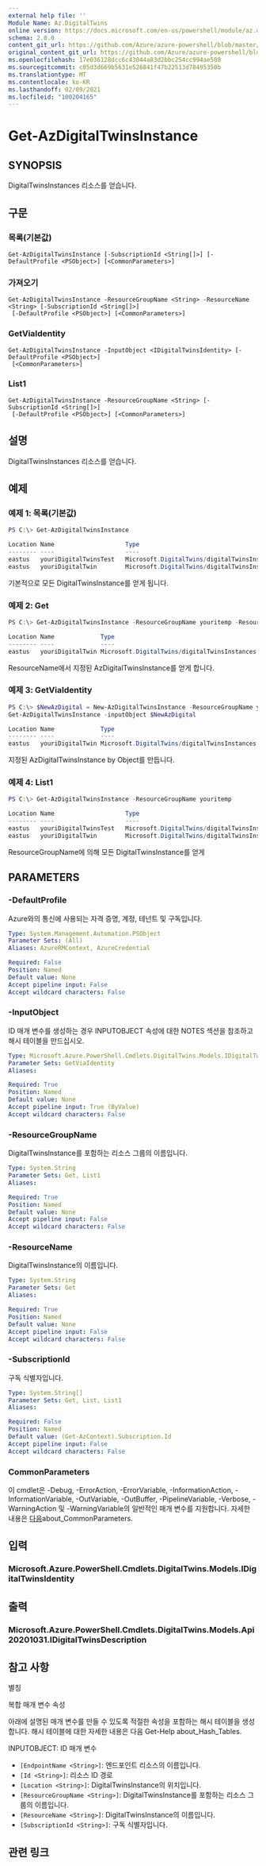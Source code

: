 ```yaml
---
external help file: ''
Module Name: Az.DigitalTwins
online version: https://docs.microsoft.com/en-us/powershell/module/az.digitaltwins/get-azdigitaltwinsinstance
schema: 2.0.0
content_git_url: https://github.com/Azure/azure-powershell/blob/master/src/DigitalTwins/help/Get-AzDigitalTwinsInstance.md
original_content_git_url: https://github.com/Azure/azure-powershell/blob/master/src/DigitalTwins/help/Get-AzDigitalTwinsInstance.md
ms.openlocfilehash: 17e036128dcc6c43044a83d2bbc254cc994ae508
ms.sourcegitcommit: c05d3d669b5631e526841f47b22513d78495350b
ms.translationtype: MT
ms.contentlocale: ko-KR
ms.lasthandoff: 02/09/2021
ms.locfileid: "100204165"
---
```

# Get-AzDigitalTwinsInstance

## SYNOPSIS
DigitalTwinsInstances 리소스를 얻습니다.

## 구문

### 목록(기본값)
```
Get-AzDigitalTwinsInstance [-SubscriptionId <String[]>] [-DefaultProfile <PSObject>] [<CommonParameters>]
```

### 가져오기
```
Get-AzDigitalTwinsInstance -ResourceGroupName <String> -ResourceName <String> [-SubscriptionId <String[]>]
 [-DefaultProfile <PSObject>] [<CommonParameters>]
```

### GetViaIdentity
```
Get-AzDigitalTwinsInstance -InputObject <IDigitalTwinsIdentity> [-DefaultProfile <PSObject>]
 [<CommonParameters>]
```

### List1
```
Get-AzDigitalTwinsInstance -ResourceGroupName <String> [-SubscriptionId <String[]>]
 [-DefaultProfile <PSObject>] [<CommonParameters>]
```

## 설명
DigitalTwinsInstances 리소스를 얻습니다.

## 예제

### 예제 1: 목록(기본값)
```powershell
PS C:\> Get-AzDigitalTwinsInstance

Location Name                    Type
-------- ----                    ----
eastus   youriDigitalTwinsTest   Microsoft.DigitalTwins/digitalTwinsInstances
eastus   youriDigitalTwin        Microsoft.DigitalTwins/digitalTwinsInstances
```

기본적으로 모든 DigitalTwinsInstance를 얻게 됩니다.

### 예제 2: Get
```powershell
PS C:\> Get-AzDigitalTwinsInstance -ResourceGroupName youritemp -ResourceName youriDigitalTwin

Location Name             Type
-------- ----             ----
eastus   youriDigitalTwin Microsoft.DigitalTwins/digitalTwinsInstances
```

ResourceName에서 지정된 AzDigitalTwinsInstance를 얻게 합니다.

### 예제 3: GetViaIdentity
```powershell
PS C:\> $NewAzDigital = New-AzDigitalTwinsInstance -ResourceGroupName youritemp -ResourceName youriDigitalTwin -Location eastus
Get-AzDigitalTwinsInstance -inputObject $NewAzDigital

Location Name             Type
-------- ----             ----
eastus   youriDigitalTwin Microsoft.DigitalTwins/digitalTwinsInstances
```

지정된 AzDigitalTwinsInstance by Object를 만듭니다.

### 예제 4: List1
```powershell
PS C:\> Get-AzDigitalTwinsInstance -ResourceGroupName youritemp

Location Name                    Type
-------- ----                    ----
eastus   youriDigitalTwinsTest   Microsoft.DigitalTwins/digitalTwinsInstances
eastus   youriDigitalTwin        Microsoft.DigitalTwins/digitalTwinsInstances
```

ResourceGroupName에 의해 모든 DigitalTwinsInstance를 얻게

## PARAMETERS

### -DefaultProfile
Azure와의 통신에 사용되는 자격 증명, 계정, 테넌트 및 구독입니다.

```yaml
Type: System.Management.Automation.PSObject
Parameter Sets: (All)
Aliases: AzureRMContext, AzureCredential

Required: False
Position: Named
Default value: None
Accept pipeline input: False
Accept wildcard characters: False
```

### -InputObject
ID 매개 변수를 생성하는 경우 INPUTOBJECT 속성에 대한 NOTES 섹션을 참조하고 해시 테이블을 만드십시오.

```yaml
Type: Microsoft.Azure.PowerShell.Cmdlets.DigitalTwins.Models.IDigitalTwinsIdentity
Parameter Sets: GetViaIdentity
Aliases:

Required: True
Position: Named
Default value: None
Accept pipeline input: True (ByValue)
Accept wildcard characters: False
```

### -ResourceGroupName
DigitalTwinsInstance를 포함하는 리소스 그룹의 이름입니다.

```yaml
Type: System.String
Parameter Sets: Get, List1
Aliases:

Required: True
Position: Named
Default value: None
Accept pipeline input: False
Accept wildcard characters: False
```

### -ResourceName
DigitalTwinsInstance의 이름입니다.

```yaml
Type: System.String
Parameter Sets: Get
Aliases:

Required: True
Position: Named
Default value: None
Accept pipeline input: False
Accept wildcard characters: False
```

### -SubscriptionId
구독 식별자입니다.

```yaml
Type: System.String[]
Parameter Sets: Get, List, List1
Aliases:

Required: False
Position: Named
Default value: (Get-AzContext).Subscription.Id
Accept pipeline input: False
Accept wildcard characters: False
```

### CommonParameters
이 cmdlet은 -Debug, -ErrorAction, -ErrorVariable, -InformationAction, -InformationVariable, -OutVariable, -OutBuffer, -PipelineVariable, -Verbose, -WarningAction 및 -WarningVariable의 일반적인 매개 변수를 지원합니다. 자세한 내용은 [다음](http://go.microsoft.com/fwlink/?LinkID=113216)about_CommonParameters.

## 입력

### Microsoft.Azure.PowerShell.Cmdlets.DigitalTwins.Models.IDigitalTwinsIdentity

## 출력

### Microsoft.Azure.PowerShell.Cmdlets.DigitalTwins.Models.Api20201031.IDigitalTwinsDescription

## 참고 사항

별칭

복합 매개 변수 속성

아래에 설명된 매개 변수를 만들 수 있도록 적절한 속성을 포함하는 해시 테이블을 생성합니다. 해시 테이블에 대한 자세한 내용은 다음 Get-Help about_Hash_Tables.


INPUTOBJECT: <IDigitalTwinsIdentity> ID 매개 변수
  - `[EndpointName <String>]`: 엔드포인트 리소스의 이름입니다.
  - `[Id <String>]`: 리소스 ID 경로
  - `[Location <String>]`: DigitalTwinsInstance의 위치입니다.
  - `[ResourceGroupName <String>]`: DigitalTwinsInstance를 포함하는 리소스 그룹의 이름입니다.
  - `[ResourceName <String>]`: DigitalTwinsInstance의 이름입니다.
  - `[SubscriptionId <String>]`: 구독 식별자입니다.

## 관련 링크

